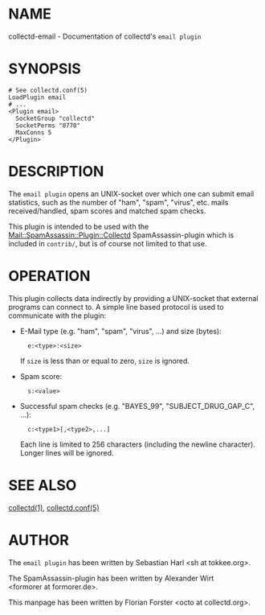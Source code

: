 # NAME

collectd-email - Documentation of collectd's `email plugin`

# SYNOPSIS

    # See collectd.conf(5)
    LoadPlugin email
    # ...
    <Plugin email>
      SocketGroup "collectd"
      SocketPerms "0770"
      MaxConns 5
    </Plugin>

# DESCRIPTION

The `email plugin` opens an UNIX-socket over which one can submit email
statistics, such as the number of "ham", "spam", "virus", etc. mails
received/handled, spam scores and matched spam checks.

This plugin is intended to be used with the
[Mail::SpamAssassin::Plugin::Collectd](https://metacpan.org/pod/Mail::SpamAssassin::Plugin::Collectd) SpamAssassin-plugin which is included
in `contrib/`, but is of course not limited to that use.

# OPERATION

This plugin collects data indirectly by providing a UNIX-socket that external
programs can connect to. A simple line based protocol is used to communicate
with the plugin:

- E-Mail type (e.g. "ham", "spam", "virus", ...) and size (bytes):

        e:<type>:<size>

    If `size` is less than or equal to zero, `size` is ignored.

- Spam score:

        s:<value>

- Successful spam checks (e.g. "BAYES\_99", "SUBJECT\_DRUG\_GAP\_C", ...):

        c:<type1>[,<type2>,...]

    Each line is limited to 256 characters (including the newline character). 
    Longer lines will be ignored.

# SEE ALSO

[collectd(1)](http://man.he.net/man1/collectd),
[collectd.conf(5)](http://man.he.net/man5/collectd.conf)

# AUTHOR

The `email plugin` has been written by Sebastian Harl &lt;sh at tokkee.org>.

The SpamAssassin-plugin has been written by Alexander Wirt &lt;formorer at formorer.de>.

This manpage has been written by Florian Forster &lt;octo at collectd.org>.
